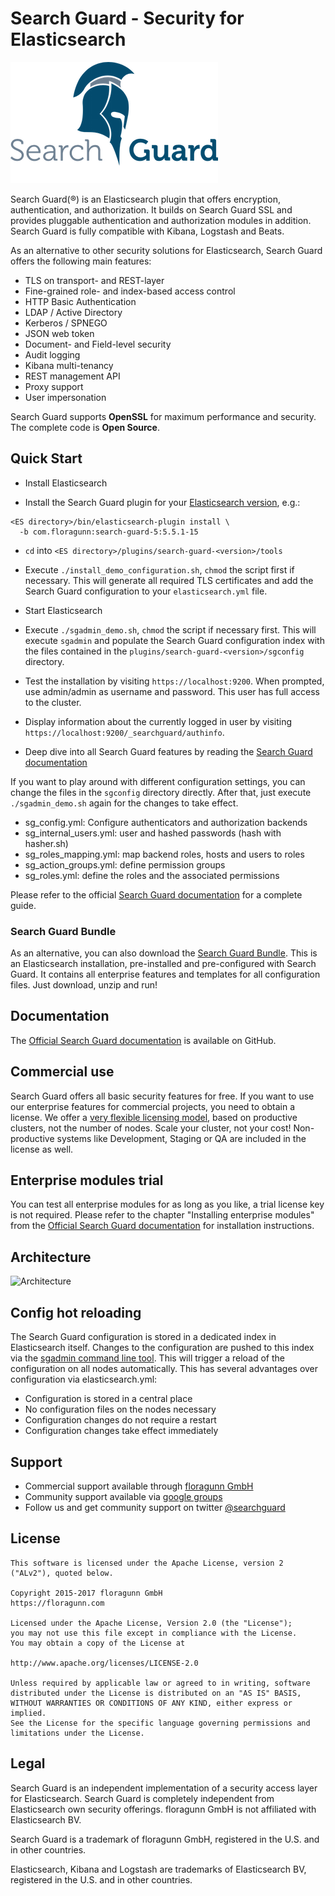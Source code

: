 # Search Guard - Security for Elasticsearch

![Logo](https://raw.githubusercontent.com/floragunncom/sg-assets/master/logo/sg_dlic_small.png) 

Search Guard(®) is an Elasticsearch plugin that offers encryption, authentication, and authorization. It builds on Search Guard SSL and provides pluggable authentication and authorization modules in addition. Search Guard is fully compatible with Kibana, Logstash and Beats.

As an alternative to other security solutions for Elasticsearch, Search Guard offers the following main features:

* TLS on transport- and REST-layer
* Fine-grained role- and index-based access control
* HTTP Basic Authentication
* LDAP / Active Directory
* Kerberos / SPNEGO
* JSON web token
* Document- and Field-level security
* Audit logging
* Kibana multi-tenancy
* REST management API
* Proxy support
* User impersonation

Search Guard supports **OpenSSL** for maximum performance and security. The complete code is **Open Source**.

## Quick Start

* Install Elasticsearch

* Install the Search Guard plugin for your [Elasticsearch version](https://github.com/floragunncom/search-guard/wiki), e.g.:

```
<ES directory>/bin/elasticsearch-plugin install \
  -b com.floragunn:search-guard-5:5.5.1-15
```

* ``cd`` into ``<ES directory>/plugins/search-guard-<version>/tools``

* Execute ``./install_demo_configuration.sh``, ``chmod`` the script first if necessary. This will generate all required TLS certificates and add the Search Guard configuration to your ``elasticsearch.yml`` file. 

* Start Elasticsearch

* Execute ``./sgadmin_demo.sh``, ``chmod`` the script if necessary first. This will execute ``sgadmin`` and populate the Search Guard configuration index with the files contained in the ``plugins/search-guard-<version>/sgconfig`` directory.

* Test the installation by visiting ``https://localhost:9200``. When prompted, use admin/admin as username and password. This user has full access to the cluster.

* Display information about the currently logged in user by visiting ``https://localhost:9200/_searchguard/authinfo``.

* Deep dive into all Search Guard features by reading the [Search Guard documentation](http://floragunncom.github.io/search-guard-docs/)

If you want to play around with different configuration settings, you can change the files in the ``sgconfig`` directory directly. After that, just execute ``./sgadmin_demo.sh`` again for the changes to take effect. 

* sg\_config.yml: Configure authenticators and authorization backends
* sg\_internal\_users.yml: user and hashed passwords (hash with hasher.sh)
* sg\_roles\_mapping.yml: map backend roles, hosts and users to roles
* sg\_action\_groups.yml: define permission groups
* sg\_roles.yml: define the roles and the associated permissions

Please refer to the official [Search Guard documentation](http://floragunncom.github.io/search-guard-docs/) for a complete guide.

### Search Guard Bundle
As an alternative, you can also download the [Search Guard Bundle](https://github.com/floragunncom/search-guard/wiki/Search-Guard-Bundle). This is an Elasticsearch installation, pre-installed and pre-configured with Search Guard. It contains all enterprise features and templates for all configuration files. Just download, unzip and run! 

## Documentation

The [Official Search Guard documentation](http://floragunncom.github.io/search-guard-docs/) is available on GitHub.

## Commercial use

Search Guard offers all basic security features for free. If you want to use our enterprise features for commercial projects, you need to obtain a license. We offer a [very flexible licensing model](https://floragunn.com/searchguard/searchguard-license-support/), based on productive clusters, not the number of nodes. Scale your cluster, not your cost! Non-productive systems like Development, Staging or QA are included in the license as well.

## Enterprise modules trial

You can test all enterprise modules for as long as you like, a trial license key is not required. Please refer to the chapter "Installing enterprise modules" from the [Official Search Guard documentation](https://github.com/floragunncom/search-guard-docs/blob/master/installation.md) for installation instructions.

## Architecture

![Architecture](https://github.com/floragunncom/sg-assets/raw/master/diagrams/SG_Architecture_Overview.png)


## Config hot reloading

The Search Guard configuration is stored in a dedicated index in Elasticsearch itself. Changes to the configuration are pushed to this index via the [sgadmin command line tool](https://github.com/floragunncom/search-guard-docs/blob/master/sgadmin.md). This will trigger a reload of the configuration on all nodes automatically. This has several advantages over configuration via elasticsearch.yml:

* Configuration is stored in a central place
* No configuration files on the nodes necessary
* Configuration changes do not require a restart
* Configuration changes take effect immediately

## Support
* Commercial support available through [floragunn GmbH](https://floragunn.com/searchguard/searchguard-license-support/)
* Community support available via [google groups](https://groups.google.com/forum/#!forum/search-guard)
* Follow us and get community support on twitter [@searchguard](https://twitter.com/searchguard)

## License

```
This software is licensed under the Apache License, version 2 ("ALv2"), quoted below.

Copyright 2015-2017 floragunn GmbH 
https://floragunn.com

Licensed under the Apache License, Version 2.0 (the "License");
you may not use this file except in compliance with the License.
You may obtain a copy of the License at

http://www.apache.org/licenses/LICENSE-2.0

Unless required by applicable law or agreed to in writing, software
distributed under the License is distributed on an "AS IS" BASIS,
WITHOUT WARRANTIES OR CONDITIONS OF ANY KIND, either express or implied.
See the License for the specific language governing permissions and
limitations under the License.
```

## Legal 

Search Guard is an independent implementation of a security access layer for Elasticsearch. Search Guard is completely independent from Elasticsearch own security offerings. floragunn GmbH is not affiliated with Elasticsearch BV.

Search Guard is a trademark of floragunn GmbH, registered in the U.S. and in other countries.

Elasticsearch, Kibana and Logstash are trademarks of Elasticsearch BV, registered in the U.S. and in other countries. 
